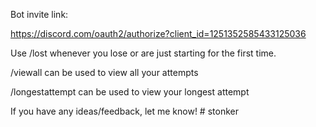 Bot invite link:

https://discord.com/oauth2/authorize?client_id=1251352585433125036

Use /lost whenever you lose or are just starting for the first time.

/viewall can be used to view all your attempts

/longestattempt can be used to view your longest attempt

If you have any ideas/feedback, let me know! #   s t o n k e r  
 